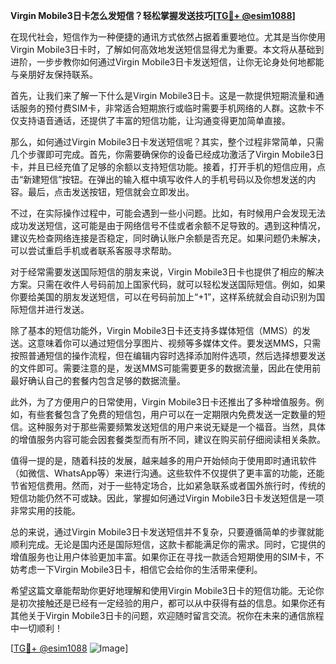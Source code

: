**Virgin Mobile3日卡怎么发短信？轻松掌握发送技巧[[TG💪+ @esim1088](https://t.me/s/esim1088)]**

在现代社会，短信作为一种便捷的通讯方式依然占据着重要地位。尤其是当你使用Virgin Mobile3日卡时，了解如何高效地发送短信显得尤为重要。本文将从基础到进阶，一步步教你如何通过Virgin Mobile3日卡发送短信，让你无论身处何地都能与亲朋好友保持联系。

首先，让我们来了解一下什么是Virgin Mobile3日卡。这是一款提供短期流量和通话服务的预付费SIM卡，非常适合短期旅行或临时需要手机网络的人群。这款卡不仅支持语音通话，还提供了丰富的短信功能，让沟通变得更加简单直接。

那么，如何通过Virgin Mobile3日卡发送短信呢？其实，整个过程非常简单，只需几个步骤即可完成。首先，你需要确保你的设备已经成功激活了Virgin Mobile3日卡，并且已经充值了足够的余额以支持短信功能。接着，打开手机的短信应用，点击“新建短信”按钮。在弹出的输入框中填写收件人的手机号码以及你想发送的内容。最后，点击发送按钮，短信就会立即发出。

不过，在实际操作过程中，可能会遇到一些小问题。比如，有时候用户会发现无法成功发送短信，这可能是由于网络信号不佳或者余额不足导致的。遇到这种情况，建议先检查网络连接是否稳定，同时确认账户余额是否充足。如果问题仍未解决，可以尝试重启手机或者联系客服寻求帮助。

对于经常需要发送国际短信的朋友来说，Virgin Mobile3日卡也提供了相应的解决方案。只需在收件人号码前加上国家代码，就可以轻松发送国际短信。例如，如果你要给美国的朋友发送短信，可以在号码前加上“+1”，这样系统就会自动识别为国际短信并进行发送。

除了基本的短信功能外，Virgin Mobile3日卡还支持多媒体短信（MMS）的发送。这意味着你可以通过短信分享图片、视频等多媒体文件。要发送MMS，只需按照普通短信的操作流程，但在编辑内容时选择添加附件选项，然后选择想要发送的文件即可。需要注意的是，发送MMS可能需要更多的数据流量，因此在使用前最好确认自己的套餐内包含足够的数据流量。

此外，为了方便用户的日常使用，Virgin Mobile3日卡还推出了多种增值服务。例如，有些套餐包含了免费的短信包，用户可以在一定期限内免费发送一定数量的短信。这种服务对于那些需要频繁发送短信的用户来说无疑是一个福音。当然，具体的增值服务内容可能会因套餐类型而有所不同，建议在购买前仔细阅读相关条款。

值得一提的是，随着科技的发展，越来越多的用户开始倾向于使用即时通讯软件（如微信、WhatsApp等）来进行沟通。这些软件不仅提供了更丰富的功能，还能节省短信费用。然而，对于一些特定场合，比如紧急联系或者国外旅行时，传统的短信功能仍然不可或缺。因此，掌握如何通过Virgin Mobile3日卡发送短信是一项非常实用的技能。

总的来说，通过Virgin Mobile3日卡发送短信并不复杂，只要遵循简单的步骤就能顺利完成。无论是国内还是国际短信，这款卡都能满足你的需求。同时，它提供的增值服务也让用户体验更加丰富。如果你正在寻找一款适合短期使用的SIM卡，不妨考虑一下Virgin Mobile3日卡，相信它会给你的生活带来便利。

希望这篇文章能帮助你更好地理解和使用Virgin Mobile3日卡的短信功能。无论你是初次接触还是已经有一定经验的用户，都可以从中获得有益的信息。如果你还有其他关于Virgin Mobile3日卡的问题，欢迎随时留言交流。祝你在未来的通信旅程中一切顺利！

[[TG💪+ @esim1088](https://t.me/s/esim1088) ![Image](https://i.postimg.cc/4NQfJmqS/Snipaste-2025-05-13-00-14-12.png)]
